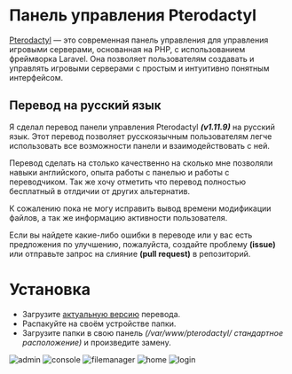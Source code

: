 # Панель управления Pterodactyl

[Pterodactyl](https://github.com/pterodactyl/panel) — это современная панель управления для управления игровыми серверами, основанная на PHP, с использованием фреймворка Laravel. Она позволяет пользователям создавать и управлять игровыми серверами с простым и интуитивно понятным интерфейсом.

## Перевод на русский язык

Я сделал перевод панели управления Pterodactyl ___(v1.11.9)___ на русский язык. Этот перевод позволяет русскоязычным пользователям легче использовать все возможности панели и взаимодействовать с ней. 

Перевод сделать на столько качественно на сколько мне позволяли навыки английского, опыта работы с панелью и работы с переводчиком.
Так же хочу отметить что перевод полностью бесплатный в отлдичии от других альтернатив.

К сожалению пока не могу исправить вывод времени модификации файлов, а так же информацию активности пользователя.

Если вы найдете какие-либо ошибки в переводе или у вас есть предложения по улучшению, пожалуйста, создайте проблему **(issue)** или отправьте запрос на слияние **(pull request)** в репозиторий.

# Установка
- Загрузите [актуальную версию](https://github.com/BeastMark441/pterodactyl/releases) перевода.
- Распакуйте на своём устройстве папки.
- Загрузите папки в свою панель _(/var/www/pterodactyl/ стандартное расположение)_ и произведите замену.


![admin](https://github.com/user-attachments/assets/0728dd8b-d31c-46ce-9c17-7c803afec6fe)
![console](https://github.com/user-attachments/assets/8721d71f-932f-49cd-9a80-9552559ec2c6)
![filemanager](https://github.com/user-attachments/assets/da7f4a42-bca2-469f-b592-30e4bca12e05)
![home](https://github.com/user-attachments/assets/f1cdb907-daa0-4963-b58c-48f5235a3e53)
![login](https://github.com/user-attachments/assets/761ce657-9b5e-4c79-aa3b-e81dd718b8d6)
